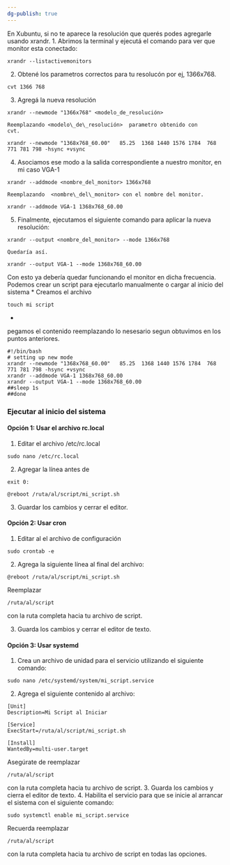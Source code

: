 ```yaml
---
dg-publish: true
---
```

  En Xubuntu, si no te aparece la resolución que querés podes agregarle usando
  xrandr.
1. 
    Abrimos la terminal y ejecutá el comando para ver que monitor esta
    conectado:
    
```
xrandr --listactivemonitors
```

2. 
    Obtené los parametros correctos para tu resolucón por ej, 1366x768.
    
```
cvt 1366 768
```

3. 
    Agregá la nueva resolución
```
xrandr --newmode "1366x768" <modelo_de_resolución>
```

    Reemplazando <modelo\_de\_resolución>  parametro obtenido con
    cvt.
    
```
xrandr --newmode "1368x768_60.00"   85.25  1368 1440 1576 1784  768 771 781 798 -hsync +vsync
```

4. 
    Asociamos ese modo a la salida correspondiente a nuestro monitor, en mi caso
    VGA\-1
```
xrandr --addmode <nombre_del_monitor> 1366x768
```

    Reemplazando  <nombre\_del\_monitor> con el nombre del monitor.
    
```
xrandr --addmode VGA-1 1368x768_60.00
```

5. 
    Finalmente, ejecutamos el siguiente comando para aplicar la nueva
    resolución:
    
```
xrandr --output <nombre_del_monitor> --mode 1366x768    
```

    Quedaría así.
    
```
xrandr --output VGA-1 --mode 1368x768_60.00
```



  Con esto ya debería quedar funcionando el monitor en dicha frecuencia.
Podemos crear un script para ejecutarlo manualmente o cargar al inicio del sistema
* 
Creamos el archivo


```
touch mi script
```
* 
pegamos el contenido reemplazando lo nesesario segun obtuvimos en los puntos anteriores.


```
#!/bin/bash
# setting up new mode
xrandr --newmode "1368x768_60.00"   85.25  1368 1440 1576 1784  768 771 781 798 -hsync +vsync
xrandr --addmode VGA-1 1368x768_60.00
xrandr --output VGA-1 --mode 1368x768_60.00
##sleep 1s
##done
```
### Ejecutar al inicio del sistema
#### Opción 1: Usar el archivo rc.local
1. 
      Editar el archivo /etc/rc.local
      
```
sudo nano /etc/rc.local
```

2. 
      Agregar la línea antes de 
```
exit 0:
```
```
@reboot /ruta/al/script/mi_script.sh
```

3. Guardar los cambios y cerrar el editor.

#### Opción 2: Usar cron
1. Editar al el archivo de configuración
```
sudo crontab -e
```

2. 
      Agrega la siguiente línea al final del archivo:
      
```
@reboot /ruta/al/script/mi_script.sh
```
Reemplazar 
```
/ruta/al/script
```
 con la ruta
      completa hacia tu archivo de script.
    
3. Guarda los cambios y cerrar el editor de texto.

#### Opción 3: Usar systemd
1.   Crea un archivo de unidad para el servicio utilizando el siguiente comando:
  
```
sudo nano /etc/systemd/system/mi_script.service
```

2. Agrega el siguiente contenido al archivo: 
```
[Unit]
Description=Mi Script al Iniciar

[Service]
ExecStart=/ruta/al/script/mi_script.sh

[Install]
WantedBy=multi-user.target
```
Asegúrate de reemplazar 
```
/ruta/al/script 
```
con la ruta completa hacia tu archivo de script. 
3. Guarda los cambios y cierra el editor de texto.
4. Habilita el servicio para que se inicie al arrancar el sistema con el siguiente comando:
```
sudo systemctl enable mi_script.service
```

Recuerda reemplazar 
```
/ruta/al/script
```
 con la ruta completa hacia tu archivo de script en todas las opciones.

